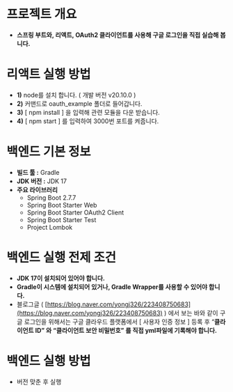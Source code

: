# 프로젝트 개요

- **스프링 부트와, 리액트, OAuth2 클라이언트를 사용해 구글 로그인을 직접 실습해 봅니다.**

# **리액트 실행 방법**

- **1)** node를 설치 합니다. ( 개발 버전 v20.10.0 )
- **2)** 커맨드로 oauth_example 폴더로 들어갑니다.
- **3)** [  npm install  ] 을 입력해 관련 모듈을 다운 받습니다.
- **4)** [  npm start  ] 를 입력하여 3000번 포트를 켜줍니다.

# 백엔드 기본 정보

- **빌드 툴 :** Gradle
- **JDK 버전 :** JDK 17
- **주요 라이브러리**
    - Spring Boot 2.7.7
    - Spring Boot Starter Web
    - Spring Boot Starter OAuth2 Client
    - Spring Boot Starter Test
    - Project Lombok

# **백엔드 실행 전제 조건**

- **JDK 17이 설치되어 있어야 합니다.**
- **Gradle이 시스템에 설치되어 있거나, Gradle Wrapper를 사용할 수 있어야 합니다.**
- 블로그글 ( [https://blog.naver.com/yongj326/223408750683](https://blog.naver.com/yongj326/223408750683) ) 에서 보는 바와 같이 구글 로그인을 위해서는 구글 클라우드 플랫폼에서 [ 사용자 인증 정보 ] 등록 후 “**클라이언트 ID” 와 “클라이언트 보안 비밀번호” 를 직접 yml파일에 기록해야 합니다.**

# 백엔드 실행 방법

- 버전 맞춘 후 실행
